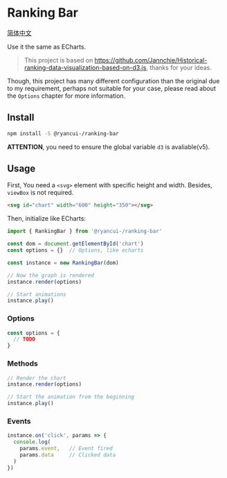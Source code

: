 # Ranking Bar

[简体中文](https://github.com/ryancui-/ranking-bar/blob/master/README-zh.md)

Use it the same as ECharts.

> This project is based on https://github.com/Jannchie/Historical-ranking-data-visualization-based-on-d3.js, thanks for your ideas.

Though, this project has many different configuration than the original due to my requirement, perhaps not suitable for your case, please read about the `Options` chapter for more information.

## Install

```bash
npm install -S @ryancui-/ranking-bar
```

**ATTENTION**, you need to ensure the global variable `d3` is avaliable(v5).

## Usage

First, You need a `<svg>` element with specific height and width. Besides, `viewBox` is not required.

```html
<svg id="chart" width="600" height="350"></svg>
```

Then, initialize like ECharts:

```js
import { RankingBar } from '@ryancui-/ranking-bar'

const dom = document.getElementById('chart')
const options = {}  // Options, like echarts

const instance = new RankingBar(dom)

// Now the graph is rendered
instance.render(options)

// Start animations
instance.play()
```

### Options

```js
const options = {
  // TODO
}
```

### Methods

```js
// Render the chart
instance.render(options)

// Start the animation from the beginning
instance.play()
```

### Events

```js
instance.on('click', params => {
  console.log(
    params.event,   // Event fired
    params.data     // Clicked data
  )
})
```